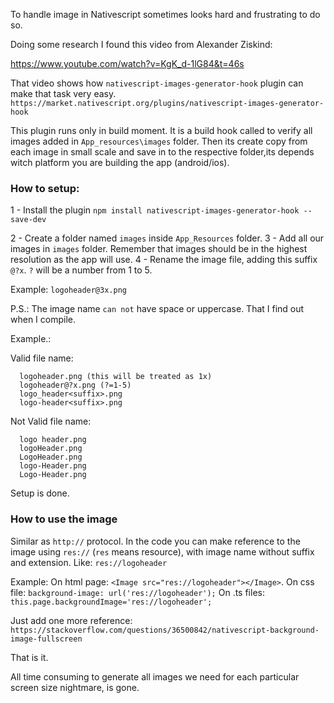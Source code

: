 To handle image in Nativescript sometimes looks hard and frustrating to do so.

Doing some research I found this video from Alexander Ziskind:

https://www.youtube.com/watch?v=KgK_d-1lG84&t=46s

That video shows how `nativescript-images-generator-hook` plugin can make that task very easy.
`https://market.nativescript.org/plugins/nativescript-images-generator-hook`

This plugin runs only in build moment. It is a build hook called to verify all images added in `App_resources\images` folder. Then its create copy from each image in small scale and save in to the respective folder,its depends witch platform you are building the app (android/ios).

### How to setup:

1 - Install the plugin
`npm install nativescript-images-generator-hook --save-dev`

2 - Create a folder named `images` inside `App_Resources` folder.
3 - Add all our images in `images` folder.
Remember that images should be in the highest resolution as the app will use.
4 - Rename the image file, adding this suffix `@?x`.
`?` will be a number from 1 to 5.

Example: `logoheader@3x.png`

P.S.: The image name `can not` have space or uppercase. That I find out when I compile.

Example.:

Valid file name:

```
  logoheader.png (this will be treated as 1x)
  logoheader@?x.png (?=1-5)
  logo_header<suffix>.png
  logo-header<suffix>.png
```

Not Valid file name:

```
  logo header.png
  logoHeader.png
  LogoHeader.png
  logo-Header.png
  Logo-Header.png
```

Setup is done.

### How to use the image

Similar as `http://` protocol. In the code you can make reference to the image using `res://` (`res` means resource), with image name without suffix and extension. Like: `res://logoheader`

Example:
On html page: `<Image src="res://logoheader"></Image>`.
On css file: `background-image: url('res://logoheader');`
On .ts files: `this.page.backgroundImage='res://logoheader';`

Just add one more reference: `https://stackoverflow.com/questions/36500842/nativescript-background-image-fullscreen`

That is it. 

All time consuming to generate all images we need for each particular screen size nightmare, is gone.


  
